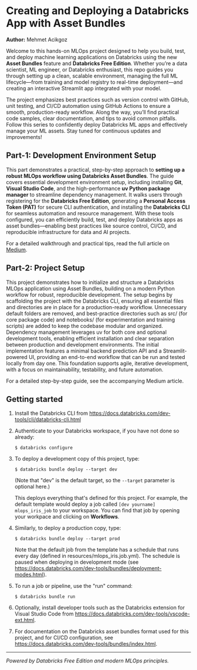 # Creating and Deploying a Databricks App with Asset Bundles


**Author:** Mehmet Acikgoz

Welcome to this hands-on MLOps project designed to help you build, test, and deploy machine learning applications on Databricks using the new **Asset Bundles** feature and **Databricks Free Edition**. Whether you’re a data scientist, ML engineer, or Databricks enthusiast, this repo guides you through setting up a clean, scalable environment, managing the full ML lifecycle—from training and model registry to real-time deployment—and creating an interactive Streamlit app integrated with your model.

The project emphasizes best practices such as version control with GitHub, unit testing, and CI/CD automation using GitHub Actions to ensure a smooth, production-ready workflow. Along the way, you’ll find practical code samples, clear documentation, and tips to avoid common pitfalls. Follow this series to confidently deploy Databricks ML apps and effectively manage your ML assets. Stay tuned for continuous updates and improvements!

## Part-1: Development Environment Setup
This part demonstrates a practical, step-by-step approach to **setting up a robust MLOps workflow using Databricks Asset Bundles**. The guide covers essential development environment setup, including installing **Git**, **Visual Studio Code**, and the high-performance **uv Python package manager** to streamline dependency management. It walks users through registering for the **Databricks Free Edition**, generating a **Personal Access Token (PAT)** for secure CLI authentication, and installing the **Databricks CLI** for seamless automation and resource management. With these tools configured, you can efficiently build, test, and deploy Databricks apps as asset bundles—enabling best practices like source control, CI/CD, and reproducible infrastructure for data and AI projects. 

For a detailed walkthrough and practical tips, read the full article on [Medium](https://medium.com/@macikgozm/creating-and-deploying-a-databricks-app-with-asset-bundles-5ab51d552656).

## Part-2: Project Setup
This project demonstrates how to initialize and structure a Databricks MLOps application using Asset Bundles, building on a modern Python workflow for robust, reproducible development. The setup begins by scaffolding the project with the Databricks CLI, ensuring all essential files and directories are in place for a production-ready workflow. Unnecessary default folders are removed, and best-practice directories such as src/ (for core package code) and notebooks/ (for experimentation and training scripts) are added to keep the codebase modular and organized. Dependency management leverages uv for both core and optional development tools, enabling efficient installation and clear separation between production and development environments. The initial implementation features a minimal backend prediction API and a Streamlit-powered UI, providing an end-to-end workflow that can be run and tested locally from day one. This foundation supports agile, iterative development, with a focus on maintainability, testability, and future automation. 

For a detailed step-by-step guide, see the accompanying Medium article.

## Getting started

1. Install the Databricks CLI from https://docs.databricks.com/dev-tools/cli/databricks-cli.html

2. Authenticate to your Databricks workspace, if you have not done so already:
    ```
    $ databricks configure
    ```

3. To deploy a development copy of this project, type:
    ```
    $ databricks bundle deploy --target dev
    ```
    (Note that "dev" is the default target, so the `--target` parameter
    is optional here.)

    This deploys everything that's defined for this project.
    For example, the default template would deploy a job called
    `[dev yourname] mlops_iris_job` to your workspace.
    You can find that job by opening your workpace and clicking on **Workflows**.

4. Similarly, to deploy a production copy, type:
   ```
   $ databricks bundle deploy --target prod
   ```

   Note that the default job from the template has a schedule that runs every day
   (defined in resources/mlops_iris.job.yml). The schedule
   is paused when deploying in development mode (see
   https://docs.databricks.com/dev-tools/bundles/deployment-modes.html).

5. To run a job or pipeline, use the "run" command:
   ```
   $ databricks bundle run
   ```
6. Optionally, install developer tools such as the Databricks extension for Visual Studio Code from
   https://docs.databricks.com/dev-tools/vscode-ext.html.

7. For documentation on the Databricks asset bundles format used
   for this project, and for CI/CD configuration, see
   https://docs.databricks.com/dev-tools/bundles/index.html.


---
*Powered by Databricks Free Edition and modern MLOps principles.*  



